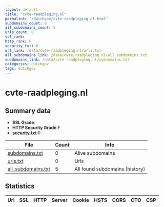 ```yaml
---
layout: default
title: "cvte-raadpleging.nl"
permalink: "/dutchgov/cvte-raadpleging.nl.html"
subdomains_count: 0
all_subdomains_count: 5
urls_count: 0
ssl_rank: 
http_rank: F
security_txt: 0
url_link: /data/cvte-raadpleging.nl/urls.txt
all_subdomains_link: /data/cvte-raadpleging.nl/all_subdomains.txt
subdomains_link: /data/cvte-raadpleging.nl/subdomains.txt
categories: dutchgov
tags: dutchgov
---
```



# cvte-raadpleging.nl
## Summary data


 - **SSL Grade**:
 - **HTTP Security Grade**:F
 - **[security.txt](https://www.digitaleoverheid.nl/nieuws/standaard-security-txt-nu-verplicht-voor-overheid/)**:0


| File       | Count | Info |
|------------|-------|------|
|[subdomains.txt](/DutchGovScope/data/cvte-raadpleging.nl/subdomains.txt)|0|Alive subdomains|
|[urls.txt](/DutchGovScope/data/cvte-raadpleging.nl/urls.txt)|0|Urls|
|[all_subdomains.txt](/DutchGovScope/data/cvte-raadpleging.nl/all_subdomains.txt)|5|All found subdomains (history)|


## Statistics


| Url | SSL | HTTP | Server | Cookie | HSTS | CORS | CTO | CSP | XFO | XXP | RP |FP| Tech |Title |
|--------|-------|-------|------|------|------|------|------|------|------|------|------|------|------|------|

